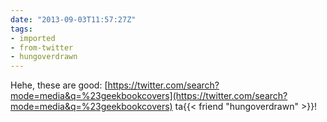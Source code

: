 ```yaml
---
date: "2013-09-03T11:57:27Z"
tags:
- imported
- from-twitter
- hungoverdrawn
---
```

Hehe, these are good: [https://twitter.com/search?mode=media&q=%23geekbookcovers](https://twitter.com/search?mode=media&q=%23geekbookcovers) ta{{< friend "hungoverdrawn" >}}\!

